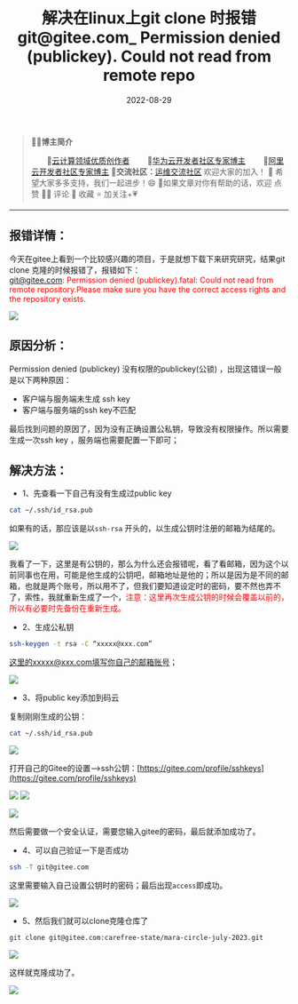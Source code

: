 ﻿---
title: 解决在linux上git clone 时报错 git@gitee.com_ Permission denied (publickey). Could not read from remote repo
icon: circle-info
order: 1
category:
  - Linux
  - Git
tag:
  - Linux
  - Git
  - 运维
pageview: false
date: 2022-08-29
comment: false
breadcrumb: false
---



>👨‍🎓**博主简介**
>
>&emsp;&emsp;🏅[云计算领域优质创作者](https://blog.csdn.net/liu_chen_yang?type=blog)
>&emsp;&emsp;🏅[华为云开发者社区专家博主](https://bbs.huaweicloud.com/community/myblog)
>&emsp;&emsp;🏅[阿里云开发者社区专家博主](https://developer.aliyun.com/my?spm=a2c6h.13148508.setting.3.21fc4f0eCmz1v3#/article?_k=zooqoz)
>💊**交流社区：**[运维交流社区](https://bbs.csdn.net/forums/lcy) 欢迎大家的加入！
>🐋 希望大家多多支持，我们一起进步！😄
>🎉如果文章对你有帮助的话，欢迎 点赞 👍🏻 评论 💬 收藏 ⭐️ 加关注+💗

---

## 报错详情：


今天在gitee上看到一个比较感兴趣的项目，于是就想下载下来研究研究，结果git clone 克隆的时候报错了，报错如下：<br>
<font color=red> git@gitee.com: Permission denied (publickey).fatal: Could not read
from remote repository.Please make sure you have the correct access
rights and the repository exists.</font>


![](https://lcy-blog.oss-cn-beijing.aliyuncs.com/blog/e98aa4c8ac3a46768e0029f9f29a846d.png)

## 原因分析：
Permission denied (publickey) 没有权限的publickey(公锁) ，出现这错误一般是以下两种原因：

- 客户端与服务端未生成 ssh key
- 客户端与服务端的ssh key不匹配

最后找到问题的原因了，因为没有正确设置公私钥，导致没有权限操作。所以需要生成一次ssh key ，服务端也需要配置一下即可；

## 解决方法：

- 1、先查看一下自己有没有生成过public key

```bash
cat ~/.ssh/id_rsa.pub 
```

如果有的话，那应该是以`ssh-rsa` 开头的，以生成公钥时注册的邮箱为结尾的。

![](https://lcy-blog.oss-cn-beijing.aliyuncs.com/blog/8916399170ad4e038fdf50982c139efc.png)

我看了一下，这里是有公钥的，那么为什么还会报错呢，看了看邮箱，因为这个以前同事也在用，可能是他生成的公钥吧，邮箱地址是他的；所以是因为是不同的邮箱，也就是两个账号，所以用不了，但我们要知道设定时的密码，要不然也弄不了，索性，我就重新生成了一个，<font color=red>注意：这里再次生成公钥的时候会覆盖以前的，所以有必要时先备份在重新生成。</font>


- 2、生成公私钥

```bash
ssh-keygen -t rsa -C “xxxxx@xxx.com”
```
这里的xxxxx@xxx.com填写你自己的邮箱账号；

![](https://lcy-blog.oss-cn-beijing.aliyuncs.com/blog/c3712f0a06474704955a17210ed10fe8.png)



- 3、将public key添加到码云

复制刚刚生成的公钥：

```bash
cat ~/.ssh/id_rsa.pub 
```
![](https://lcy-blog.oss-cn-beijing.aliyuncs.com/blog/d9a66a9aa23c4e2ba722f49c0f188ea1.png)

打开自己的Gitee的设置–>ssh公钥：[https://gitee.com/profile/sshkeys](https://gitee.com/profile/sshkeys)

![](https://lcy-blog.oss-cn-beijing.aliyuncs.com/blog/58c81300a1784bbca905449339d5f937.png)
![](https://lcy-blog.oss-cn-beijing.aliyuncs.com/blog/19db637f2b234a5187f67bd1676b825a.png)


![](https://lcy-blog.oss-cn-beijing.aliyuncs.com/blog/5f1d28c292c64418af852aee79db7215.png)

然后需要做一个安全认证，需要您输入gitee的密码，最后就添加成功了。



- 4、可以自己验证一下是否成功

```bash
ssh -T git@gitee.com
```
这里需要输入自己设置公钥时的密码；最后出现`access`即成功。

![](https://lcy-blog.oss-cn-beijing.aliyuncs.com/blog/8f0d0b9c7162484abf3f20a131eeea2d.png)

- 5、然后我们就可以clone克隆仓库了

```bash
git clone git@gitee.com:carefree-state/mara-circle-july-2023.git
```
![](https://lcy-blog.oss-cn-beijing.aliyuncs.com/blog/958f7c4f02314abfb7b3920e86429b74.png)

这样就克隆成功了。

![](https://lcy-blog.oss-cn-beijing.aliyuncs.com/blog/d791bfbe76d944ef911231559150e91f.png)

